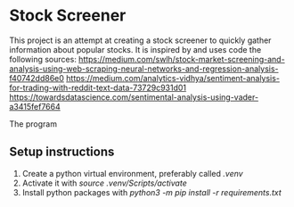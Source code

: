 # Stock Screener
This project is an attempt at creating a stock screener to quickly gather information about popular stocks. It is inspired by and uses code the following sources:
https://medium.com/swlh/stock-market-screening-and-analysis-using-web-scraping-neural-networks-and-regression-analysis-f40742dd86e0
https://medium.com/analytics-vidhya/sentiment-analysis-for-trading-with-reddit-text-data-73729c931d01
https://towardsdatascience.com/sentimental-analysis-using-vader-a3415fef7664

The program

## Setup instructions
1. Create a python virtual environment, preferably called *.venv*
2. Activate it with *source .venv/Scripts/activate*
3. Install python packages with *python3 -m pip install -r requirements.txt*
